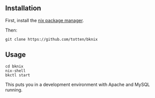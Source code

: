 ## Installation

First, install the [nix package manager](https://nixos.org/nix/).

Then:

```
git clone https://github.com/totten/bknix
```

## Usage

```
cd bknix
nix-shell
bkctl start
```

This puts you in a development environment with Apache and MySQL running.
